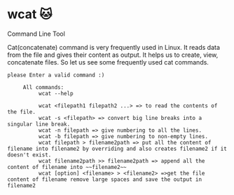 # wcat 🐱
Command Line Tool

Cat(concatenate) command is very frequently used in Linux. It reads data from the file and gives their content as output. It helps us to create, view, concatenate files. So let us see some frequently used cat commands. 

```
please Enter a valid command :)

     All commands:
          wcat --help

          wcat <filepath1 filepath2 ...> => to read the contents of the file.
          wcat -s <filepath> => convert big line breaks into a singular line break.
          wcat -n filepath => give numbering to all the lines.
          wcat -b filepath => give numbering to non-empty lines.
          wcat filepath > filename2path => put all the content of filename into filename2 by overriding and also creates filename2 if it doesn't exist.
          wcat filename2path >> filename2path => append all the content of filename into ~~filename2~~
          wcat [option] <filename> > <filename2> =>get the file content of filename remove large spaces and save the output in filename2
```
